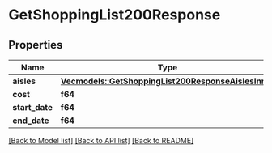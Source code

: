 # GetShoppingList200Response

## Properties

Name | Type | Description | Notes
------------ | ------------- | ------------- | -------------
**aisles** | [**Vec<models::GetShoppingList200ResponseAislesInner>**](getShoppingList_200_response_aisles_inner.md) |  | 
**cost** | **f64** |  | 
**start_date** | **f64** |  | 
**end_date** | **f64** |  | 

[[Back to Model list]](../README.md#documentation-for-models) [[Back to API list]](../README.md#documentation-for-api-endpoints) [[Back to README]](../README.md)


